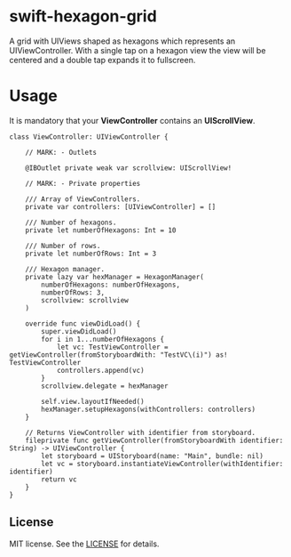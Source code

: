 # swift-hexagon-grid
A grid with UIViews shaped as hexagons which represents an UIViewController. 
With a single tap on a hexagon view the view will be centered and a double tap expands it to fullscreen.

# Usage 

It is mandatory that your **ViewController** contains an **UIScrollView**.

```
class ViewController: UIViewController {
    
    // MARK: - Outlets
    
    @IBOutlet private weak var scrollview: UIScrollView!
    
    // MARK: - Private properties
    
    /// Array of ViewControllers.
    private var controllers: [UIViewController] = []
    
    /// Number of hexagons.
    private let numberOfHexagons: Int = 10
    
    /// Number of rows.
    private let numberOfRows: Int = 3
    
    /// Hexagon manager.
    private lazy var hexManager = HexagonManager(
        numberOfHexagons: numberOfHexagons,
        numberOfRows: 3,
        scrollview: scrollview
    )
    
    override func viewDidLoad() {
        super.viewDidLoad()
        for i in 1...numberOfHexagons {
            let vc: TestViewController = getViewController(fromStoryboardWith: "TestVC\(i)") as! TestViewController
            controllers.append(vc)
        }
        scrollview.delegate = hexManager
        
        self.view.layoutIfNeeded()
        hexManager.setupHexagons(withControllers: controllers)
    }
    
    // Returns ViewController with identifier from storyboard.
    fileprivate func getViewController(fromStoryboardWith identifier: String) -> UIViewController {
        let storyboard = UIStoryboard(name: "Main", bundle: nil)
        let vc = storyboard.instantiateViewController(withIdentifier: identifier)
        return vc
    }
}
```

## License

MIT license. See the [LICENSE](https://github.com/niro-ma/swift-hexagon-grid/blob/master/LICENSE) for details.
